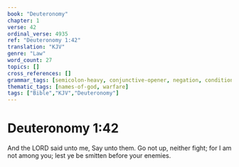 ```yaml
---
book: "Deuteronomy"
chapter: 1
verse: 42
ordinal_verse: 4935
ref: "Deuteronomy 1:42"
translation: "KJV"
genre: "Law"
word_count: 27
topics: []
cross_references: []
grammar_tags: [semicolon-heavy, conjunctive-opener, negation, conditional]
thematic_tags: [names-of-god, warfare]
tags: ["Bible","KJV","Deuteronomy"]
---
```


# Deuteronomy 1:42

And the LORD said unto me, Say unto them. Go not up, neither fight; for I am not among you; lest ye be smitten before your enemies.
